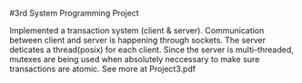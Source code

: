 #3rd System Programming Project

Implemented a transaction system (client & server). Communication between client and server is happening through sockets. The server deticates a thread(posix) for each client. Since the server is multi-threaded, mutexes are being used when absolutely neccessary to make sure transactions are atomic. See more at Project3.pdf
